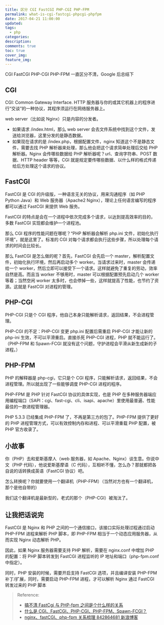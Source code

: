 ```yaml
---
title: 区分 CGI FastCGI PHP-CGI PHP-FPM
permalink: what-is-cgi-fastcgi-phpcgi-phpfpm
date: 2017-04-21 11:00:00
updated:
tags:
  - php
categories:
description:
comments: true
toc: true
cover_img:
feature_img:
---
```


CGI FastCGI PHP-CGI PHP-FPM 一直区分不清，Google 后总结下

## CGI

CGI: Common Gateway Interface. HTTP 服务器与你的或其它机器上的程序进行“交谈”的一种协议，其程序须运行在网络服务器上。

web server（比如说 Nginx）只是内容的分发者。

- 如果请求 /index.html，那么 web server 会去文件系统中找到这个文件，发送给浏览器，这里分发的是静态数据。
- 如果现在请求的是 /index.php，根据配置文件，nginx 知道这个不是静态文件，需要去找 PHP 解析器来处理，那么他会把这个请求简单处理后交给 PHP 解析器。Nginx 会传哪些数据给 PHP 解析器呢？url、查询字符串、POST 数据、HTTP header 等等，CGI 就是规定要传哪些数据、以什么样的格式传递给后方处理这个请求的协议。

<!--more -->

## FastCGI

FastCGI 是 CGI 的升级版，一种语言无关的协议，用来沟通程序（如 PHP Python Java）和 Web 服务器（Apache2 Nginx），理论上任何语言编写的程序都可以通过 FastCGI 来提供 Web 服务。

FastCGI 的特点是会在一个进程中依次完成多个请求，以达到提高效率的目的，多数 FastCGI 实现都会维护一个进程池。

那么 CGI 程序的性能问题在哪呢？“PHP 解析器会解析 php.ini 文件，初始化执行环境”，就是这里了。标准的 CGI 对每个请求都会执行这些步骤，所以处理每个请求的时间会比较长。

那么 FastCGI 是怎么做的呢？首先，FastCGI 会先启一个 master，解析配置文件，初始化执行环境，然后再启动多个 worker。当请求过来时，master 会传递给一个 worker，然后立即可以接受下一个请求。这样就避免了重复的劳动，效率自然是高。而且当 worker 不够用时，master 可以根据配置预先启动几个 worker 等着；当然空闲 worker 太多时，也会停掉一些，这样就提高了性能，也节约了资源。这就是 FastCGI 对进程的管理。

## PHP-CGI

PHP-CGI 只是个 CGI 程序，他自己本身只能解析请求，返回结果，不会进程管理。

PHP-CGI 的不足：PHP-CGI 变更 php.ini 配置后需重启 PHP-CGI 才能让新的 php-ini 生效，不可以平滑重启。直接杀死 PHP-CGI 进程，PHP 就不能运行了。（PHP-FPM 和 Spawn-FCGI 就没有这个问题，守护进程会平滑从新生成新的子进程。）

## PHP-FPM

PHP 的解释器是 php-cgi，它只是个 CGI 程序，只能解析请求，返回结果，不会进程管理。所以就出现了一些能够调度 PHP-CGI 进程的程序。

PHP-FPM 是 PHP 针对 FastCGI 协议的具体实现，也是 PHP 在多种服务器端应用编程端口（SAPI：cgi、fast-cgi、cli、isapi、apache）里使用最普遍、性能最佳的一款进程管理器。

PHP 5.3.3 已经集成 PHP-FPM 了，不再是第三方的包了。PHP-FPM 提供了更好的 PHP 进程管理方式，可以有效控制内存和进程、可以平滑重载 PHP 配置，被 PHP 官方收录了。

## 小故事

你（PHP）去和爱斯基摩人（web 服务器，如 Apache、Nginx）谈生意。你说中文（PHP 代码），他说爱斯基摩语（C 代码），互相听不懂，怎么办？那就都把各自说的话转换成英语（FastCGI 协议）吧。

怎么转换呢？你就要使用一个翻译机（PHP-FPM）（当然对方也有一个翻译机，那个是他自带的）

我们这个翻译机是最新型的，老式的那个（PHP-CGI）被淘汰了。

## 让我把话说完

FastCGI 是 Nginx 和 PHP 之间的一个通信接口，该接口实际处理过程通过启动 PHP-FPM 进程来解析 PHP 脚本，即 PHP-FPM 相当于一个动态应用服务器，从而实现 Nginx 动态解析 PHP。

因此，如果 Nginx 服务器需要支持 PHP 解析，需要在 nginx.conf 中增加 PHP 的配置：将 PHP 脚本转发到 FastCGI 进程监听的 IP 地址和端口（php-fpm.conf 中指定）。

同时，PHP 安装的时候，需要开启支持 FastCGI 选项，并且编译安装 PHP-FPM 补丁/扩展，同时，需要启动 PHP-FPM 进程，才可以解析 Nginx 通过 FastCGI 转发过来的 PHP 脚本

> Reference:
>
> - [搞不清 FastCgi 与 PHP-fpm 之间是个什么样的关系](https://segmentfault.com/q/1010000000256516)
> - [什么是 CGI、FastCGI、PHP-CGI、PHP-FPM、Spawn-FCGI？](http://www.mike.org.cn/articles/what-is-cgi-fastcgi-php-fpm-spawn-fcgi/)
> - [nginx、fastCGI、php-fpm 关系梳理 842864681 新浪博客](http://blog.sina.com.cn/s/blog_6df9fbe30102v57y.html)
